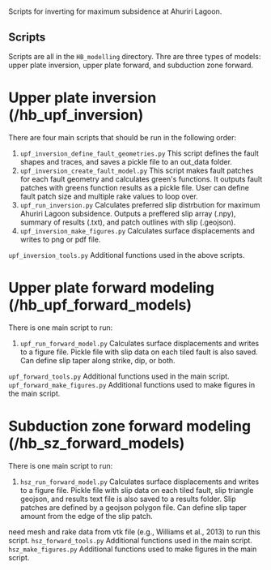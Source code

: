 # 
Scripts for inverting for maximum subsidence at Ahuriri Lagoon.

## Scripts
Scripts are all in the `HB_modelling` directory. Thre are three types of models: upper plate inversion, upper plate 
forward, and subduction zone forward.

# Upper plate inversion (/hb_upf_inversion)
There are four main scripts that should be run in the following order:
1. `upf_inversion_define_fault_geometries.py` This script defines the fault shapes and traces, and saves a pickle 
   file to an out_data folder.
2. `upf_inversion_create_fault_model.py` This script makes fault patches for each fault geometry and calculates 
   green's functions. It outputs fault patches with greens function results as a pickle file. User can define fault 
   patch size and multiple rake values to loop over.
3. `upf_run_inversion.py` Calculates preferred slip distrbution for maximum Ahuriri Lagoon subsidence. Outputs a 
   preffered slip array (.npy), summary of results (.txt), and patch outlines with slip (.geojson).
4. `upf_inversion_make_figures.py` Calculates surface displacements and writes to png or pdf file.

`upf_inversion_tools.py` Additional functions used in the above scripts.

# Upper plate forward modeling (/hb_upf_forward_models)
There is one main script to run:
1. `upf_run_forward_model.py` Calculates surface displacements and writes to a figure file. Pickle file with slip 
   data on each tiled fault is also saved. Can define slip taper along strike, dip, or both. 

`upf_forward_tools.py` Additional functions used in the main script.
`upf_forward_make_figures.py` Additional functions used to make figures in the main script.

# Subduction zone forward modeling (/hb_sz_forward_models)
There is one main script to run:
1. `hsz_run_forward_model.py` Calculates surface displacements and writes to a figure file. Pickle file with slip 
   data on each tiled fault, slip triangle geojson, and results text file is also saved to a results folder. Slip 
   patches are defined by a geojson polygon file. Can define slip taper amount from the edge of the slip patch. 

need mesh and rake data from vtk file (e.g., Williams et al., 2013) to run this script.
`hsz_forward_tools.py` Additional functions used in the main script.
`hsz_make_figures.py` Additional functions used to make figures in the main script.